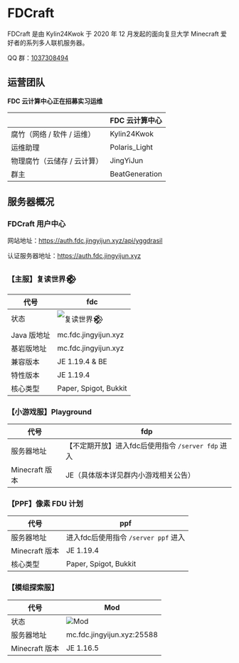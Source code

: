 # FDCraft

FDCraft 是由 Kylin24Kwok 于 2020 年 12 月发起的面向复旦大学 Minecraft 爱好者的系列多人联机服务器。

QQ 群：[1037308494](https://qm.qq.com/cgi-bin/qm/qr?k=5UByHLWaGmk0sAgFSGGYx78F_zgiArVk&jump_from=webapi)

## 运营团队

**FDC 云计算中心正在招募实习运维**

|                             | FDC 云计算中心 |
| --------------------------- | -------------- |
| 腐竹（网络 / 软件 / 运维）  | Kylin24Kwok    |
| 运维助理                  | Polaris_Light    |
| 物理腐竹（云储存 / 云计算）  | JingYiJun       |
| 群主                     | BeatGeneration |

## 服务器概况

### FDCraft 用户中心

网站地址：https://auth.fdc.jingyijun.xyz/api/yggdrasil

认证服务器地址：https://auth.fdc.jingyijun.xyz

### 【主服】复读世界𒆙

| 代号        | fdc                                                          |
| ----------- | ------------------------------------------------------------ |
| 状态        | ![复读世界𒆙](https://minecraftlist.com/servers/mc.fdc.jingyijun.xyz/banner.svg) |
| Java 版地址 | mc.fdc.jingyijun.xyz                                         |
| 基岩版地址  | mc.fdc.jingyijun.xyz                                         |
| 兼容版本    | JE 1.19.4 & BE                                               |
| 特性版本    | JE 1.19.4                                                    |
| 核心类型    | Paper, Spigot, Bukkit                                        |

### 【小游戏服】Playground

| 代号           | fdp                                                                               |
| -------------- | --------------------------------------------------------------------------------- |
| 服务器地址     | 【不定期开放】进入fdc后使用指令 `/server fdp` 进入                                      |
| Minecraft 版本 | JE（具体版本详见群内小游戏相关公告）                                                    |

### 【PPF】像素 FDU 计划

| 代号           | ppf                                                                               |
| -------------- | --------------------------------------------------------------------------------- |
| 服务器地址     | 进入fdc后使用指令 `/server ppf` 进入                                                  |
| Minecraft 版本 | JE 1.19.4                                                                     |
| 核心类型    | Paper, Spigot, Bukkit                                                                 |

### 【模组探索服】

| 代号           | Mod                                                                               |
| -------------- | ---------------------------------------------------------------------------------|
| 状态           | ![Mod](https://minecraftlist.com/servers/mc.fdc.jingyijun.xyz:25588/banner.svg)   |
| 服务器地址     |  mc.fdc.jingyijun.xyz:25588                                                        |
| Minecraft 版本 | JE 1.16.5                                                                         |